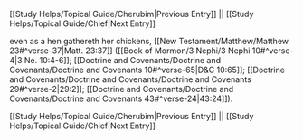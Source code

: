 [[Study Helps/Topical Guide/Cherubim|Previous Entry]]  ||  [[Study Helps/Topical Guide/Chief|Next Entry]]

 even as a hen gathereth her chickens, [[New Testament/Matthew/Matthew 23#^verse-37|Matt. 23:37]] ([[Book of Mormon/3 Nephi/3 Nephi 10#^verse-4|3 Ne. 10:4-6]]; [[Doctrine and Covenants/Doctrine and Covenants/Doctrine and Covenants 10#^verse-65|D&C 10:65]]; [[Doctrine and Covenants/Doctrine and Covenants/Doctrine and Covenants 29#^verse-2|29:2]]; [[Doctrine and Covenants/Doctrine and Covenants/Doctrine and Covenants 43#^verse-24|43:24]]).

[[Study Helps/Topical Guide/Cherubim|Previous Entry]]  ||  [[Study Helps/Topical Guide/Chief|Next Entry]]
